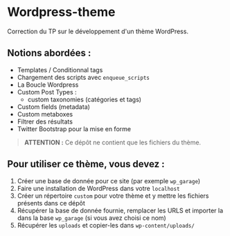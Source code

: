 # Wordpress-theme

Correction du TP sur le développement d'un thème WordPress.

## Notions abordées :

- Templates / Conditionnal tags
- Chargement des scripts avec `enqueue_scripts`
- La Boucle Wordpress
- Custom Post Types :
	- custom taxonomies (catégories et tags)
- Custom fields (metadata)
- Custom metaboxes
- Filtrer des résultats
- Twitter Bootstrap pour la mise en forme

> **ATTENTION :** Ce dépôt ne contient que les fichiers du thème.

## Pour utiliser ce thème, vous devez :

1. Créer une base de donnée pour ce site (par exemple `wp_garage`)
2. Faire une installation de WordPress dans votre `localhost`
3. Créer un répertoire `custom` pour votre thème et y mettre les fichiers présents dans ce dépôt
4. Récupérer la base de donnée fournie, remplacer les URLS et importer la dans la base `wp_garage` (si vous avez choisi ce nom)
5. Récupérer les `uploads` et copier-les dans `wp-content/uploads/`

